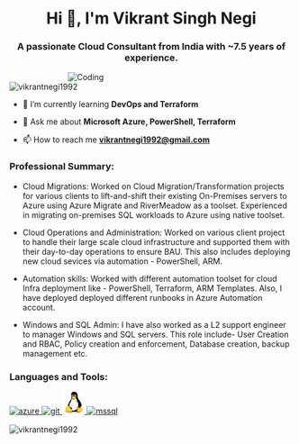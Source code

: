 <h1 align="center">Hi 👋, I'm Vikrant Singh Negi</h1>
<h3 align="center">A passionate Cloud Consultant from India with ~7.5 years of experience.</h3>
<img align="right" alt="Coding" width="400" src="https://physicsgurukul.com/wp-content/uploads/2019/02/character-1.gif">

<p align="left"> <img src="https://komarev.com/ghpvc/?username=vikrantnegi1992&label=Profile%20views&color=0e75b6&style=flat" alt="vikrantnegi1992" /> </p>


- 🌱 I’m currently learning **DevOps and Terraform**

- 💬 Ask me about **Microsoft Azure, PowerShell, Terraform**

- 📫 How to reach me **vikrantnegi1992@gmail.com**

<h3 align="left">Professional Summary:</h3>
<p align="left">
<p style="text-align:right">
  
  - Cloud Migrations: Worked on Cloud Migration/Transformation projects for various clients to lift-and-shift their existing On-Premises servers to Azure using Azure Migrate and RiverMeadow as a toolset. Experienced in migrating on-premises SQL workloads to Azure using native toolset.
  
  - Cloud Operations and Administration: Worked on various client project to handle their large scale cloud infrastructure and supported them with their day-to-day operations to ensure BAU. This also includes deploying new cloud sevices via automation - PowerShell, ARM.
  
  - Automation skills: Worked with different automation toolset for cloud Infra deployment like - PowerShell, Terraform, ARM Templates. Also, I have deployed deployed different runbooks in Azure Automation account.
  
  - Windows and SQL Admin: I have also worked as a L2 support engineer to manager Windows and SQL servers. This role include- User Creation and RBAC, Policy creation and enforcement, Database creation, backup management etc.
  
</p>

<h3 align="left">Languages and Tools:</h3>
<p align="left"> <a href="https://azure.microsoft.com/en-in/" target="_blank" rel="noreferrer"> <img src="https://www.vectorlogo.zone/logos/microsoft_azure/microsoft_azure-icon.svg" alt="azure" width="40" height="40"/> </a> <a href="https://git-scm.com/" target="_blank" rel="noreferrer"> <img src="https://www.vectorlogo.zone/logos/git-scm/git-scm-icon.svg" alt="git" width="40" height="40"/> </a> <a href="https://www.linux.org/" target="_blank" rel="noreferrer"> <img src="https://raw.githubusercontent.com/devicons/devicon/master/icons/linux/linux-original.svg" alt="linux" width="40" height="40"/> </a> <a href="https://www.microsoft.com/en-us/sql-server" target="_blank" rel="noreferrer"> <img src="https://www.svgrepo.com/show/303229/microsoft-sql-server-logo.svg" alt="mssql" width="40" height="40"/> </a> </p>

<p><img align="center" src="https://github-readme-stats.vercel.app/api/top-langs?username=vikrantnegi1992&show_icons=true&locale=en&layout=compact" alt="vikrantnegi1992" /></p>
